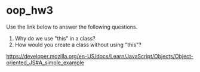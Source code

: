 # oop_hw3

Use the link below to answer the following questions.

1) Why do we use "this" in a class?
2) How would you create a class without using "this"?

https://developer.mozilla.org/en-US/docs/Learn/JavaScript/Objects/Object-oriented_JS#A_simple_example
